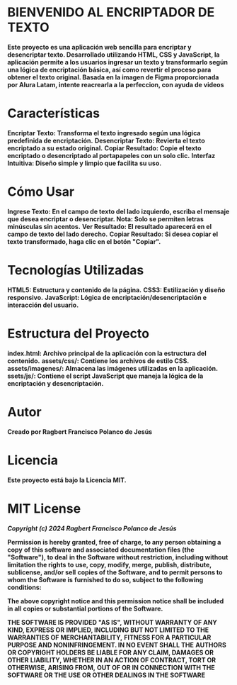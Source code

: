 # BIENVENIDO AL ENCRIPTADOR DE TEXTO

__Este proyecto es una aplicación web sencilla para encriptar y desencriptar texto. Desarrollado utilizando HTML, CSS y JavaScript, la aplicación permite a los usuarios ingresar un texto y transformarlo según una lógica de encriptación básica, así como revertir el proceso para obtener el texto original. Basada en la imagen de Figma proporcionada por Alura Latam, intente reacrearla a la perfeccion, con ayuda de videos__

# Características

__Encriptar Texto: Transforma el texto ingresado según una lógica predefinida de encriptación.__
__Desencriptar Texto: Revierta el texto encriptado a su estado original.__
__Copiar Resultado: Copie el texto encriptado o desencriptado al portapapeles con un solo clic.__
__Interfaz Intuitiva: Diseño simple y limpio que facilita su uso.__

# Cómo Usar

__Ingrese Texto: En el campo de texto del lado izquierdo, escriba el mensaje que desea encriptar o desencriptar. Nota: Solo se permiten letras minúsculas sin acentos.__
__Ver Resultado: El resultado aparecerá en el campo de texto del lado derecho.__
__Copiar Resultado: Si desea copiar el texto transformado, haga clic en el botón "Copiar".__

# Tecnologías Utilizadas
__HTML5: Estructura y contenido de la página.__
__CSS3: Estilización y diseño responsivo.__
__JavaScript: Lógica de encriptación/desencriptación e interacción del usuario.__

# Estructura del Proyecto
__index.html: Archivo principal de la aplicación con la estructura del contenido.__
__assets/css/: Contiene los archivos de estilo CSS.__
__assets/imagenes/: Almacena las imágenes utilizadas en la aplicación.__
__ssets/js/: Contiene el script JavaScript que maneja la lógica de la encriptación y desencriptación.__

# Autor
__Creado por Ragbert Francisco Polanco de Jesús__

# Licencia
__Este proyecto está bajo la Licencia MIT.__

# MIT License

*__Copyright (c) 2024 Ragbert Francisco Polanco de Jesús__*

__Permission is hereby granted, free of charge, to any person obtaining a copy__
__of this software and associated documentation files (the "Software"), to deal__
__in the Software without restriction, including without limitation the rights__
__to use, copy, modify, merge, publish, distribute, sublicense, and/or sell__
__copies of the Software, and to permit persons to whom the Software is__
__furnished to do so, subject to the following conditions:__

__The above copyright notice and this permission notice shall be included in all__
__copies or substantial portions of the Software.__

__THE SOFTWARE IS PROVIDED "AS IS", WITHOUT WARRANTY OF ANY KIND, EXPRESS OR__
__IMPLIED, INCLUDING BUT NOT LIMITED TO THE WARRANTIES OF MERCHANTABILITY,__
__FITNESS FOR A PARTICULAR PURPOSE AND NONINFRINGEMENT. IN NO EVENT SHALL THE__
__AUTHORS OR COPYRIGHT HOLDERS BE LIABLE FOR ANY CLAIM, DAMAGES OR OTHER__
__LIABILITY, WHETHER IN AN ACTION OF CONTRACT, TORT OR OTHERWISE, ARISING FROM,__
__OUT OF OR IN CONNECTION WITH THE SOFTWARE OR THE USE OR OTHER DEALINGS IN THE__
__SOFTWARE__



